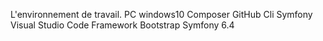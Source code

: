 L'environnement de travail.
    PC windows10
    Composer 
    GitHub
    Cli Symfony
    Visual Studio Code
    Framework Bootstrap
    Symfony 6.4
    